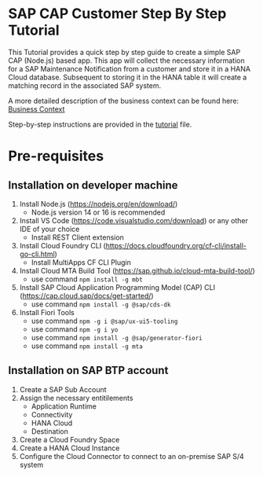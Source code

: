 # SAP CAP Customer Step By Step Tutorial 

This Tutorial provides a quick step by step guide to create a simple SAP CAP (Node.js) based app. This app will collect the necessary information for a SAP Maintenance Notification from a customer and store it in a HANA Cloud database. Subsequent to storing it in the HANA table it will create a matching record in the associated SAP system. 

A more detailed description of the business context can be found here: [Business Context](./doc/context.md)

Step-by-step instructions are provided in the [tutorial](./doc/tutorial.md) file.

# Pre-requisites
## Installation on developer machine
1. Install Node.js (https://nodejs.org/en/download/) 
    - Node.js version 14 or 16 is recommended
2. Install VS Code (https://code.visualstudio.com/download) or any other IDE of your choice
    - Install REST Client extension
3. Install Cloud Foundry CLI (https://docs.cloudfoundry.org/cf-cli/install-go-cli.html)
    - Install MultiApps CF CLI Plugin
4. Install Cloud MTA Build Tool (https://sap.github.io/cloud-mta-build-tool/)
    - use command `npm install -g mbt`
5. Install SAP Cloud Application Programming Model (CAP) CLI (https://cap.cloud.sap/docs/get-started/)
    - use command `npm install -g @sap/cds-dk`
5. Install Fiori Tools
    - use command `npm -g i @sap/ux-ui5-tooling`
    - use command `npm -g i yo`
    - use command `npm install -g @sap/generator-fiori`
    - use command `npm install -g mta`

## Installation on SAP BTP account
1. Create a SAP Sub Account
2. Assign the necessary entitilements
    - Application Runtime
    - Connectivity
    - HANA Cloud
    - Destination
2. Create a Cloud Foundry Space
3. Create a HANA Cloud Instance
4. Configure the Cloud Connector to connect to an on-premise SAP S/4 system 




